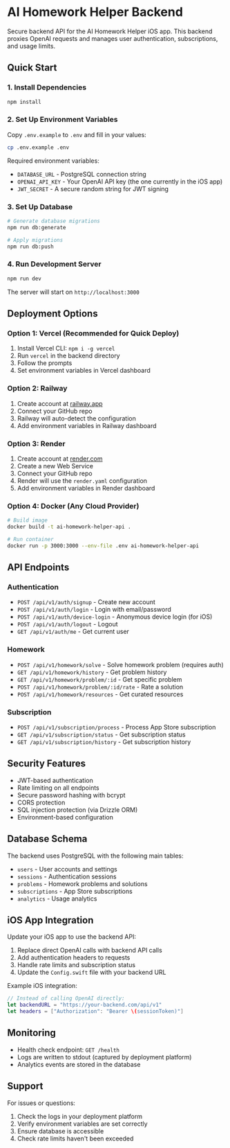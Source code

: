 # AI Homework Helper Backend

Secure backend API for the AI Homework Helper iOS app. This backend proxies OpenAI requests and manages user authentication, subscriptions, and usage limits.

## Quick Start

### 1. Install Dependencies

```bash
npm install
```

### 2. Set Up Environment Variables

Copy `.env.example` to `.env` and fill in your values:

```bash
cp .env.example .env
```

Required environment variables:
- `DATABASE_URL` - PostgreSQL connection string
- `OPENAI_API_KEY` - Your OpenAI API key (the one currently in the iOS app)
- `JWT_SECRET` - A secure random string for JWT signing

### 3. Set Up Database

```bash
# Generate database migrations
npm run db:generate

# Apply migrations
npm run db:push
```

### 4. Run Development Server

```bash
npm run dev
```

The server will start on `http://localhost:3000`

## Deployment Options

### Option 1: Vercel (Recommended for Quick Deploy)

1. Install Vercel CLI: `npm i -g vercel`
2. Run `vercel` in the backend directory
3. Follow the prompts
4. Set environment variables in Vercel dashboard

### Option 2: Railway

1. Create account at [railway.app](https://railway.app)
2. Connect your GitHub repo
3. Railway will auto-detect the configuration
4. Add environment variables in Railway dashboard

### Option 3: Render

1. Create account at [render.com](https://render.com)
2. Create a new Web Service
3. Connect your GitHub repo
4. Render will use the `render.yaml` configuration
5. Add environment variables in Render dashboard

### Option 4: Docker (Any Cloud Provider)

```bash
# Build image
docker build -t ai-homework-helper-api .

# Run container
docker run -p 3000:3000 --env-file .env ai-homework-helper-api
```

## API Endpoints

### Authentication
- `POST /api/v1/auth/signup` - Create new account
- `POST /api/v1/auth/login` - Login with email/password
- `POST /api/v1/auth/device-login` - Anonymous device login (for iOS)
- `POST /api/v1/auth/logout` - Logout
- `GET /api/v1/auth/me` - Get current user

### Homework
- `POST /api/v1/homework/solve` - Solve homework problem (requires auth)
- `GET /api/v1/homework/history` - Get problem history
- `GET /api/v1/homework/problem/:id` - Get specific problem
- `POST /api/v1/homework/problem/:id/rate` - Rate a solution
- `POST /api/v1/homework/resources` - Get curated resources

### Subscription
- `POST /api/v1/subscription/process` - Process App Store subscription
- `GET /api/v1/subscription/status` - Get subscription status
- `GET /api/v1/subscription/history` - Get subscription history

## Security Features

- JWT-based authentication
- Rate limiting on all endpoints
- Secure password hashing with bcrypt
- CORS protection
- SQL injection protection (via Drizzle ORM)
- Environment-based configuration

## Database Schema

The backend uses PostgreSQL with the following main tables:
- `users` - User accounts and settings
- `sessions` - Authentication sessions
- `problems` - Homework problems and solutions
- `subscriptions` - App Store subscriptions
- `analytics` - Usage analytics

## iOS App Integration

Update your iOS app to use the backend API:

1. Replace direct OpenAI calls with backend API calls
2. Add authentication headers to requests
3. Handle rate limits and subscription status
4. Update the `Config.swift` file with your backend URL

Example iOS integration:
```swift
// Instead of calling OpenAI directly:
let backendURL = "https://your-backend.com/api/v1"
let headers = ["Authorization": "Bearer \(sessionToken)"]
```

## Monitoring

- Health check endpoint: `GET /health`
- Logs are written to stdout (captured by deployment platform)
- Analytics events are stored in the database

## Support

For issues or questions:
1. Check the logs in your deployment platform
2. Verify environment variables are set correctly
3. Ensure database is accessible
4. Check rate limits haven't been exceeded